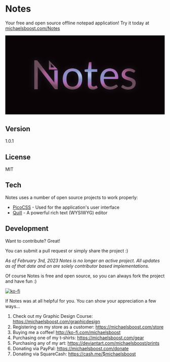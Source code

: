 Notes
===================

Your free and open source offline notepad application! Try it today at [michaelsboost.com/Notes](https://michaelsboost.github.io/Notes/)

![](https://raw.githubusercontent.com/michaelsboost/Notes/gh-pages/imgs/header.svg)

Version
-------------

1.0.1

License
-------------

MIT

Tech
-------------

Notes uses a number of open source projects to work properly:

* [PicoCSS](https://picocss.com/) - Used for the application's user interface
* [Quill](https://quilljs.com/) - A powerful rich text (WYSIWYG) editor

Development
-------------

Want to contribute? Great!  

You can submit a pull request or simply share the project :)  

*As of February 3rd, 2023 Notes is no longer an active project. All updates as of that date and on are solely contributor based implementations.*

Of course Notes is free and open source, so you can always fork the project and have fun :)  

[![ko-fi](https://az743702.vo.msecnd.net/cdn/kofi2.png?v=0)](https://ko-fi.com/michaelsboost)  

If Notes was at all helpful for you. You can show your appreciation a few ways...  

1) Check out my Graphic Design Course: https://michaelsboost.com/graphicdesign  
2) Registering on my store as a customer: https://michaelsboost.com/store  
3) Buying me a coffee! http://ko-fi.com/michaelsboost  
4) Purchasing one of my t-shirts: https://michaelsboost.com/gear  
5) Purchasing any of my art: https://deviantart.com/michaelsboost/prints  
6) Donating via PayPal: https://michaelsboost.com/donate  
7) Donating via SquareCash: https://cash.me/$michaelsboost  
